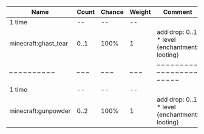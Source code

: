 | Name                 | Count | Chance | Weight | Comment                                       |
| -------------------- | ----- | ------ | ------ | --------------------------------------------- |
| 1 time               |    -- |     -- |     -- |                                               |
| minecraft:ghast_tear |  0..1 |   100% |      1 | add drop: 0..1 * level {enchantment: looting} |
| – – – – – – – – – –  | – – – | – – –  | – – –  | – – – – – – – – – – – – – – – – – – – – – – – |
| 1 time               |    -- |     -- |     -- |                                               |
| minecraft:gunpowder  |  0..2 |   100% |      1 | add drop: 0..1 * level {enchantment: looting} |
